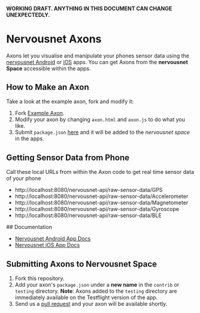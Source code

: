 #### WORKING DRAFT. ANYTHING IN THIS DOCUMENT CAN CHANGE UNEXPECTEDLY.

# Nervousnet Axons
Axons let you visualise and manipulate your phones sensor data using the [nervousnet Android](https://github.com/nervousnet/nervousnet-android) or [iOS](http://nervousnet.github.io/nervousnet-iOS) apps. You can get Axons from the __nervousnet Space__ accessible within the apps. 


## How to Make an Axon
Take a look at the example axon, fork and modify it:
   1. Fork [Example Axon](https://github.com/bitmorse/axon-one).
   2. Modify your axon by changing `axon.html` and `axon.js` to do what you like.
   3. Submit `package.json` [here](https://github.com/nervousnet/nervousnet-axons/issues/new) and it will be added to the *nervousnet space* in the apps.

## Getting Sensor Data from Phone
Call these local URLs from within the Axon code to get real time sensor data of your phone
   * http://localhost:8080/nervousnet-api/raw-sensor-data/GPS
   * http://localhost:8080/nervousnet-api/raw-sensor-data/Accelerometer
   * http://localhost:8080/nervousnet-api/raw-sensor-data/Magnetometer
   * http://localhost:8080/nervousnet-api/raw-sensor-data/Gyroscope
   * http://localhost:8080/nervousnet-api/raw-sensor-data/BLE

## Documentation
   * [Nervousnet Android App Docs](https://github.com/nervousnet/nervousnet-android/tree/master/Documents)
   * [Nervousnet iOS App Docs](http://nervousnet.github.io/nervousnet-iOS/docs/jazzy/)

## Submitting Axons to Nervousnet Space
   1. Fork this repository.
   2. Add your axon's `package.json` under a __new name__ in the `contrib` or `testing` directory. __Note__: Axons added to the `testing` directory are immediately available on the Testflight version of the app.
   3. Send us a [pull request](https://yangsu.github.io/pull-request-tutorial/) and your axon will be available shortly.
